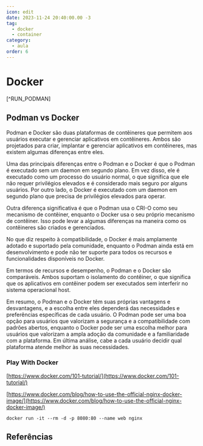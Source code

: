 ```yaml
---
icon: edit
date: 2023-11-24 20:40:00.00 -3
tag:
  - docker
  - container
category:
  - aula
order: 6
---
```


# Docker

[^RUN_PODMAN]

## Podman vs Docker

Podman e Docker são duas plataformas de contêineres que permitem aos usuários executar e gerenciar aplicativos em contêineres. Ambos são projetados para criar, implantar e gerenciar aplicativos em contêineres, mas existem algumas diferenças entre eles.

Uma das principais diferenças entre o Podman e o Docker é que o Podman é executado sem um daemon em segundo plano. Em vez disso, ele é executado como um processo do usuário normal, o que significa que ele não requer privilégios elevados e é considerado mais seguro por alguns usuários. Por outro lado, o Docker é executado com um daemon em segundo plano que precisa de privilégios elevados para operar.

Outra diferença significativa é que o Podman usa o CRI-O como seu mecanismo de contêiner, enquanto o Docker usa o seu próprio mecanismo de contêiner. Isso pode levar a algumas diferenças na maneira como os contêineres são criados e gerenciados.

No que diz respeito à compatibilidade, o Docker é mais amplamente adotado e suportado pela comunidade, enquanto o Podman ainda está em desenvolvimento e pode não ter suporte para todos os recursos e funcionalidades disponíveis no Docker.

Em termos de recursos e desempenho, o Podman e o Docker são comparáveis. Ambos suportam o isolamento do contêiner, o que significa que os aplicativos em contêiner podem ser executados sem interferir no sistema operacional host.

Em resumo, o Podman e o Docker têm suas próprias vantagens e desvantagens, e a escolha entre eles dependerá das necessidades e preferências específicas de cada usuário. O Podman pode ser uma boa opção para usuários que valorizam a segurança e a compatibilidade com padrões abertos, enquanto o Docker pode ser uma escolha melhor para usuários que valorizam a ampla adoção da comunidade e a familiaridade com a plataforma. Em última análise, cabe a cada usuário decidir qual plataforma atende melhor às suas necessidades.

### Play With Docker 


[https://www.docker.com/101-tutorial/](https://www.docker.com/101-tutorial/)

[https://www.docker.com/blog/how-to-use-the-official-nginx-docker-image/](https://www.docker.com/blog/how-to-use-the-official-nginx-docker-image/)

```console
docker run -it --rm -d -p 8080:80 --name web nginx
```

## Referências

<!-- @include: ../bib/bib.md -->
